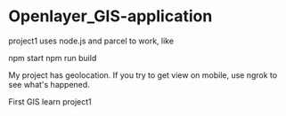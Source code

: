 # Openlayer_GIS-application

project1 uses node.js and parcel to work, like

 npm start 
 npm run build
 
My project has geolocation. If you try to get view on mobile, use ngrok to see what's happened.

First GIS learn project1
